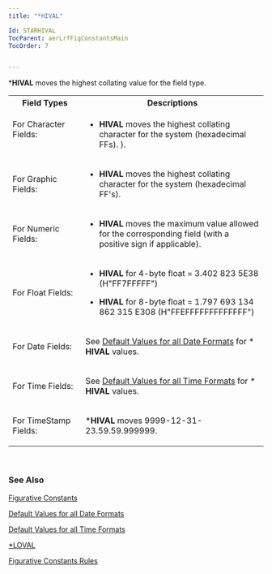 ```yaml
---
title: "*HIVAL"

Id: STARHIVAL
TocParent: aerLrfFigConstantsMain
TocOrder: 7


---
```


***HIVAL** moves the highest collating value for the field type. 
<br />

<table class="dtTable" id="Table2" width="65%" style="WIDTH: 100%; border-spacing: 0px" cellspacing="0" x-use-null-cells="x-use-null-cells">
                <colgroup span="1">
                    <col span="1" width="15%" style="FONT-WEIGHT: bold" />
                    <col span="1" width="45%" />
                </colgroup>
                <tr>
                    <th colspan="1" rowspan="1">
                        Field Types
                    </th>
                    <th colspan="1" rowspan="1">
                        Descriptions
                    </th>
                </tr>
                <tr valign="top" style="x-cell-content-align: top">
                    <td colspan="1" rowspan="1">

For Character Fields: 
</td>
                    <td colspan="1" rowspan="1">

* **HIVAL** moves the highest collating character for the system (hexadecimal FFs). ). 
</td>
                </tr>
                <tr>
                    <td colspan="1" rowspan="1">

For Graphic Fields:
</td>
                    <td colspan="1" rowspan="1">

* **HIVAL** moves the highest collating character for the system (hexadecimal FF's). 
</td>
                </tr>
                <tr>
                    <td colspan="1" rowspan="1">

For Numeric Fields:
</td>
                    <td colspan="1" rowspan="1">

* **HIVAL** moves the maximum value allowed for the corresponding field (with a positive sign if applicable). 
</td>
                </tr>
                <tr>
                    <td colspan="1" rowspan="1">

For Float Fields:
</td>
                    <td colspan="1" rowspan="1">

* **HIVAL** for 4-byte float = 3.402 823 5E38 (H"FF7FFFFF") 

* **HIVAL** for 8-byte float = 1.797 693 134 862 315 E308 (H"FFEFFFFFFFFFFFFF") 
</td>
                </tr>
                <tr>
                    <td colspan="1" rowspan="1">

For Date Fields:
</td>
                    <td colspan="1" rowspan="1">

See [Default Values for all Date Formats](Default_Values_for_all_Date_Formats.html) for * **HIVAL** values. 
</td>
                </tr>
                <tr>
                    <td colspan="1" rowspan="1">

For Time Fields: 
</td>
                    <td colspan="1" rowspan="1">

See [Default Values for all Time Formats](default_values_for_all_time_formats.html) for * **HIVAL** values. 
</td>
                </tr>
                <tr>
                    <td colspan="1" rowspan="1">

For TimeStamp Fields: 
</td>
                    <td colspan="1" rowspan="1">

***HIVAL** moves 9999-12-31-23.59.59.999999. 
</td>
                </tr>
</table>

<br />

### See Also
[Figurative Constants](aerLrfFigConstantsMain.html)

[Default Values for all Date Formats](Default_Values_for_all_Date_Formats.html)

[Default Values for all Time Formats](default_values_for_all_time_formats.html)

[*LOVAL](STARLOVAL.html)

[Figurative Constants Rules](Fig_Constants_Rules.html) 
